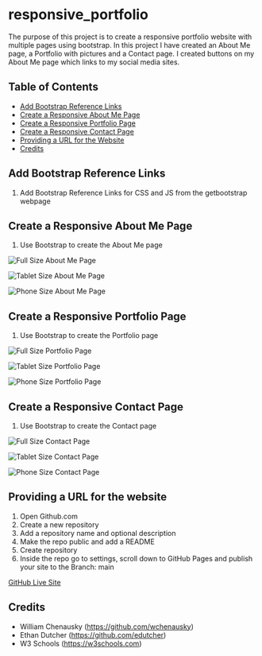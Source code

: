 # responsive_portfolio

The purpose of this project is to create a responsive portfolio website with multiple pages using bootstrap. In this project I have created an About Me page, a Portfolio with pictures and a Contact page. I created buttons on my About Me page which links to my social media sites.

## Table of Contents
* [Add Bootstrap Reference Links](#add-bootstrap-reference-links)
* [Create a Responsive About Me Page](#create-a-responsive-about-me-page)
* [Create a Responsive Portfolio Page](#create-a-responsive-portfolio-page)
* [Create a Responsive Contact Page](#create-a-responsive-contact-page)
* [Providing a URL for the Website](#Providing-a-URL-for-the-Website)
* [Credits](#Credits)


## Add Bootstrap Reference Links
1. Add Bootstrap Reference Links for CSS and JS from the getbootstrap webpage

## Create a Responsive About Me Page
1. Use Bootstrap to create the About Me page 

![Full Size About Me Page](assets/images/about-me-comp.png)

![Tablet Size About Me Page](assets/images/about-me-tablet.png)  

![Phone Size About Me Page](assets/images/about-me-phone.png)

## Create a Responsive Portfolio Page
1. Use Bootstrap to create the Portfolio page

![Full Size Portfolio Page](assets/images/portfolio-comp.png)

![Tablet Size Portfolio Page](assets/images/portfolio-tablet.png)

![Phone Size Portfolio Page](asets/images/portolio-phone.png)

## Create a Responsive Contact Page
1. Use Bootstrap to create the Contact page

![Full Size Contact Page](assets/images/contact-comp.png)

![Tablet Size Contact Page](assets/images/contact-tablet.png)

![Phone Size Contact Page](assets/images/contact-phone.png)


## Providing a URL for the website
1. Open Github.com
2. Create a new repository
3. Add a repository name and optional description
4. Make the repo public and add a README
5. Create repository
6. Inside the repo go to settings, scroll down to GitHub Pages and publish your site to the Branch: main

[GitHub Live Site](https://marisanesmith.github.io/responsive_portfolio)

## Credits

* William Chenausky (https://github.com/wchenausky)
* Ethan Dutcher (https://github.com/edutcher)
* W3 Schools (https://w3schools.com)